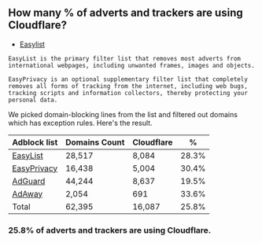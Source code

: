 ## How many % of adverts and trackers are using Cloudflare?


- [Easylist](https://web.archive.org/web/20210516110248/https://easylist.to/)
```
EasyList is the primary filter list that removes most adverts from international webpages, including unwanted frames, images and objects.

EasyPrivacy is an optional supplementary filter list that completely removes all forms of tracking from the internet, including web bugs, tracking scripts and information collectors, thereby protecting your personal data.
```


We picked domain-blocking lines from the list and filtered out domains which has exception rules.
Here's the result.


| Adblock list | Domains Count | Cloudflare | % |
| --- | --- | --- | --- |
| [EasyList](https://easylist.to/easylist/easylist.txt) | 28,517 | 8,084 | 28.3% |
| [EasyPrivacy](https://easylist.to/easylist/easyprivacy.txt) | 16,438 | 5,004 | 30.4% |
| [AdGuard](https://adguardteam.github.io/AdGuardSDNSFilter/Filters/filter.txt) | 44,244 | 8,637 | 19.5% |
| [AdAway](https://raw.githubusercontent.com/AdAway/adaway.github.io/master/hosts.txt) | 2,054 | 691 | 33.6% |
| Total | 62,395 | 16,087 | 25.8% |


### 25.8% of adverts and trackers are using Cloudflare.